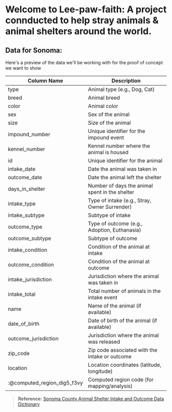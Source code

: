 # Welcome to **Lee-paw-faith**: A project connducted to help stray animals & animal shelters around the world.

## Data for Sonoma: 

Here's a preview of the data we'll be working with for the proof of concept we want to show

| Column Name                   | Description                                                                 |
|-------------------------------|-----------------------------------------------------------------------------|
| type                          | Animal type (e.g., Dog, Cat)                                                |
| breed                         | Animal breed                                                                |
| color                         | Animal color                                                                |
| sex                           | Sex of the animal                                                           |
| size                          | Size of the animal                                                          |
| impound_number                | Unique identifier for the impound event                                     |
| kennel_number                 | Kennel number where the animal is housed                                    |
| id                            | Unique identifier for the animal                                            |
| intake_date                   | Date the animal was taken in                                                |
| outcome_date                  | Date the animal left the shelter                                            |
| days_in_shelter               | Number of days the animal spent in the shelter                              |
| intake_type                   | Type of intake (e.g., Stray, Owner Surrender)                               |
| intake_subtype                | Subtype of intake                                                           |
| outcome_type                  | Type of outcome (e.g., Adoption, Euthanasia)                                |
| outcome_subtype               | Subtype of outcome                                                          |
| intake_condition              | Condition of the animal at intake                                           |
| outcome_condition             | Condition of the animal at outcome                                          |
| intake_jurisdiction           | Jurisdiction where the animal was taken in                                  |
| intake_total                  | Total number of animals in the intake event                                 |
| name                          | Name of the animal (if available)                                           |
| date_of_birth                 | Date of birth of the animal (if available)                                  |
| outcome_jurisdiction          | Jurisdiction where the animal was released                                  |
| zip_code                      | Zip code associated with the intake or outcome                              |
| location                      | Location coordinates (latitude, longitude)                                  |
| :@computed_region_dig5_f3vy   | Computed region code (for mapping/analysis)                                 |

> **Reference:** [Sonoma County Animal Shelter Intake and Outcome Data Dictionary](https://data.sonomacounty.ca.gov/Government/Animal-Shelter-Intake-and-Outcome/924a-vesw/about_data)